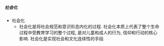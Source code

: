 ##### 社会化
- 社会化
	- 社会化是将社会规范和意识形态内化的过程. 社会化本质上代表了整个生命过程中受教育学习的整个过程, 是对儿童和成人的行为, 信仰和行动的核心影响. 社会化是实现社会和文化连续性的手段. 

